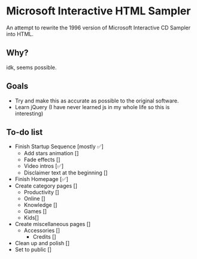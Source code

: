 # Microsoft Interactive HTML Sampler
An attempt to rewrite the 1996 version of Microsoft Interactive CD Sampler into HTML.

## Why?
idk, seems possible.

## Goals
- Try and make this as accurate as possible to the original software.
- Learn jQuery (I have never learned js in my whole life so this is interesting)

## To-do list
- Finish Startup Sequence [mostly ✅]
  - Add stars animation []
  - Fade effects []
  - Video intros [✅]
  - Disclaimer text at the beginning []
- Finish Homepage [✅]
- Create category pages []
  - Productivity []
  - Online []
  - Knowledge []
  - Games []
  - Kids[]
- Create miscellaneous pages []
  - Accessories []
    - Credits []
- Clean up and polish []
- Set to public []
